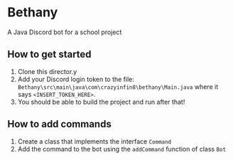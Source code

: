 # Bethany
A Java Discord bot for a school project

## How to get started
1. Clone this director.y
2. Add your Discord login token to the file: `Bethany\src\main\java\com\crazyinfin8\bethany\Main.java` where it says `<INSERT_TOKEN_HERE>`.
3. You should be able to build the project and run after that!

## How to add commands
1. Create a class that implements the interface `Command`
2. Add the command to the bot using the `addCommand` function of class `Bot`